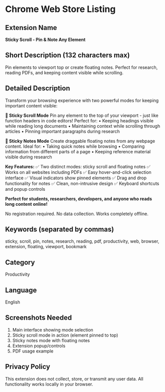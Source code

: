 # Chrome Web Store Listing

## Extension Name
**Sticky Scroll - Pin & Note Any Element**

## Short Description (132 characters max)
Pin elements to viewport top or create floating notes. Perfect for research, reading PDFs, and keeping content visible while scrolling.

## Detailed Description
Transform your browsing experience with two powerful modes for keeping important content visible:

**📌 Sticky Scroll Mode**
Pin any element to the top of your viewport - just like function headers in code editors! Perfect for:
• Keeping headings visible while reading long documents
• Maintaining context while scrolling through articles
• Pinning important paragraphs during research

**📝 Sticky Notes Mode** 
Create draggable floating notes from any webpage content. Ideal for:
• Taking quick notes while browsing
• Comparing information from different parts of a page
• Keeping reference material visible during research

**Key Features:**
✅ Two distinct modes: sticky scroll and floating notes
✅ Works on all websites including PDFs
✅ Easy hover-and-click selection interface
✅ Visual indicators show pinned elements
✅ Drag and drop functionality for notes
✅ Clean, non-intrusive design
✅ Keyboard shortcuts and popup controls

**Perfect for students, researchers, developers, and anyone who reads long content online!**

No registration required. No data collection. Works completely offline.

## Keywords (separated by commas)
sticky, scroll, pin, notes, research, reading, pdf, productivity, web, browser, extension, floating, viewport, bookmark

## Category
Productivity

## Language
English

## Screenshots Needed
1. Main interface showing mode selection
2. Sticky scroll mode in action (element pinned to top)
3. Sticky notes mode with floating notes
4. Extension popup/controls
5. PDF usage example

## Privacy Policy
This extension does not collect, store, or transmit any user data. All functionality works locally in your browser.
